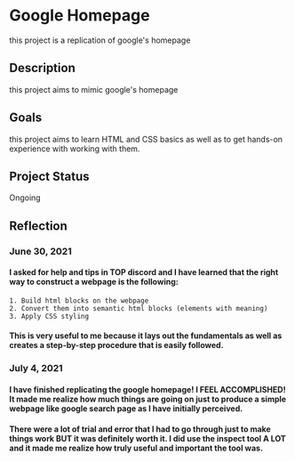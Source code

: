 # Google Homepage 

this project is a replication of google's homepage

## Description

this project aims to mimic google's homepage 

## Goals

this project aims to learn HTML and CSS basics as well as to get hands-on experience with working with them. 

## Project Status
Ongoing

## Reflection

### June 30, 2021

#### I asked for help and tips in TOP discord and I have learned that the right way to construct a webpage is the following:
    1. Build html blocks on the webpage
    2. Convert them into semantic html blocks (elements with meaning)
    3. Apply CSS styling
#### This is very useful to me because it lays out the fundamentals as well as creates a step-by-step procedure that is easily followed.


### July 4, 2021

#### I have finished replicating the google homepage! I FEEL ACCOMPLISHED! It made me realize how much things are going on just to produce a simple webpage like google search page as I have initially perceived. 

#### There were a lot of trial and error that I had to go through just to make things work BUT it was definitely worth it. I did use the inspect tool A LOT and it made me realize how truly useful and important the tool was. 

